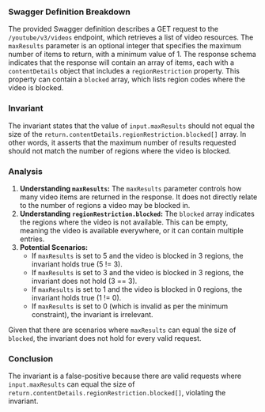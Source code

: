 ### Swagger Definition Breakdown
The provided Swagger definition describes a GET request to the `/youtube/v3/videos` endpoint, which retrieves a list of video resources. The `maxResults` parameter is an optional integer that specifies the maximum number of items to return, with a minimum value of 1. The response schema indicates that the response will contain an array of items, each with a `contentDetails` object that includes a `regionRestriction` property. This property can contain a `blocked` array, which lists region codes where the video is blocked.

### Invariant
The invariant states that the value of `input.maxResults` should not equal the size of the `return.contentDetails.regionRestriction.blocked[]` array. In other words, it asserts that the maximum number of results requested should not match the number of regions where the video is blocked.

### Analysis
1. **Understanding `maxResults`:** The `maxResults` parameter controls how many video items are returned in the response. It does not directly relate to the number of regions a video may be blocked in. 
2. **Understanding `regionRestriction.blocked`:** The `blocked` array indicates the regions where the video is not available. This can be empty, meaning the video is available everywhere, or it can contain multiple entries.
3. **Potential Scenarios:** 
   - If `maxResults` is set to 5 and the video is blocked in 3 regions, the invariant holds true (5 != 3).
   - If `maxResults` is set to 3 and the video is blocked in 3 regions, the invariant does not hold (3 == 3).
   - If `maxResults` is set to 1 and the video is blocked in 0 regions, the invariant holds true (1 != 0).
   - If `maxResults` is set to 0 (which is invalid as per the minimum constraint), the invariant is irrelevant.

Given that there are scenarios where `maxResults` can equal the size of `blocked`, the invariant does not hold for every valid request.

### Conclusion
The invariant is a false-positive because there are valid requests where `input.maxResults` can equal the size of `return.contentDetails.regionRestriction.blocked[]`, violating the invariant.
